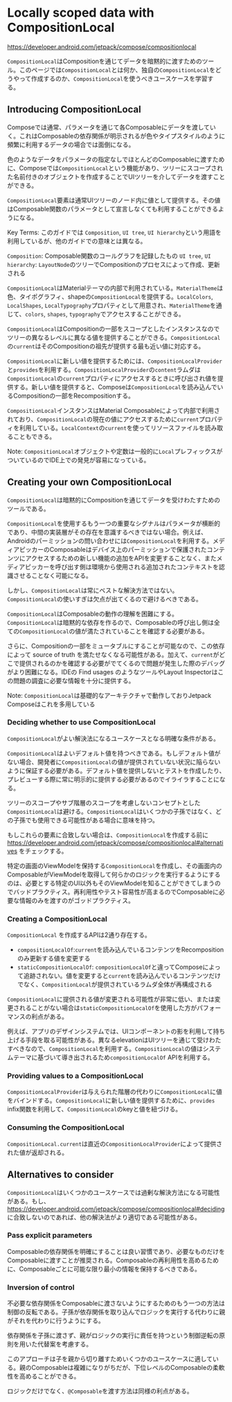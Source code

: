# Locally scoped data with CompositionLocal

https://developer.android.com/jetpack/compose/compositionlocal

`CompositionLocal`はCompositionを通じてデータを暗黙的に渡すためのツール。このページでは`CompositionLocal`とは何か、独自の`CompositionLocal`をどうやって作成するのか、`CompositionLocal`を使うべきユースケースを学習する。

## Introducing CompositionLocal

Composeでは通常、パラメータを通じて各Composableにデータを渡していく。これはComposableの依存関係が明示されるが色やタイプスタイルのように頻繁に利用するデータの場合では面倒になる。

色のようなデータをパラメータの指定なしでほとんどのComposableに渡すために、Composeでは`CompositionLocal`という機能があり、ツリーにスコープされた名前付きのオブジェクトを作成することでUIツリーを介してデータを渡すことができる。

`CompositionLocal`要素は通常UIツリーのノード内に値として提供する。その値はComposable関数のパラメータとして宣言しなくても利用することができるようになる。

Key Terms: このガイドでは `Composition`, `UI tree`, `UI hierarchy`という用語を利用しているが、他のガイドでの意味とは異なる。

`Composition`: Composable関数のコールグラフを記録したもの
`UI tree`, `UI hierarchy`: `LayoutNode`のツリーでCompositionのプロセスによって作成、更新される

`CompositionLocal`はMaterialテーマの内部で利用されている。`MaterialTheme`は色、タイポグラフィ、shapeの`CompositionLocal`を提供する。`LocalColors`, `LocalShapes`, `LocalTypography`プロパティとして用意され、`MaterialTheme`を通じて、`colors`, `shapes`, `typography`でアクセスすることができる。

`CompositionLocal`はCompositionの一部をスコープとしたインスタンスなのでツリーの異なるレベルに異なる値を提供することができる。`CompositionLocal`の`current`はそのCompositionの祖先が提供する最も近い値に対応する。

`CompositionLocal`に新しい値を提供するためには、`CompositionLocalProvider`と`provides`を利用する。`CompositionLocalProvider`の`content`ラムダは`CompositionLocal`の`current`プロパティにアクセスするときに呼び出され値を提供する。新しい値を提供すると、Composeは`CompositionLocal`を読み込んでいるCompositionの一部をRecompositionする。

`CompositionLocal`インスタンスはMaterial Composableによって内部で利用されており、`CompositionLocal`の現在の値にアクセスするために`current`プロパティを利用している。`LocalContext`の`current`を使ってリソースファイルを読み取ることもできる。

Note: `CompositionLocal`オブジェクトや定数は一般的に`Local`プレフィックスがついているのでIDE上での発見が容易になっている。

## Creating your own CompositionLocal

`CompositionLocal`は暗黙的にCompositionを通じてデータを受けわたすためのツールである。

`CompositionLocal`を使用するもう一つの重要なシグナルはパラメータが横断的であり、中間の実装層がその存在を意識するべきではない場合。例えば、Androidのパーミッションの問い合わせには`CompositionLocal`を利用する。メディアピッカーのComposableはデバイス上のパーミッションで保護されたコンテンツにアクセスするための新しい機能の追加をAPIを変更することなく、またメディアピッカーを呼び出す側は環境から使用される追加されたコンテキストを認識させることなく可能になる。

しかし、`CompositionLocal`は常にベストな解決方法ではない。`CompositionLocal`の使いすぎは欠点が出てくるので避けるべきである。

`CompositionLocal`はComposableの動作の理解を困難にする。`CompositionLocal`は暗黙的な依存を作るので、Composableの呼び出し側は全ての`CompositionLocal`の値が満たされていることを確認する必要がある。

さらに、Compositionの一部をミュータブルにすることが可能なので、この依存によって source of truth を満たせなくなる可能性がある。加えて、`current`がどこで提供されるのかを確認する必要がでてくるので問題が発生した際のデバッグがより困難になる。IDEの Find usages のようなツールやLayout Inspectorはこの問題の調査に必要な情報を十分に提供する。

Note: `CompositionLocal`は基礎的なアーキテクチャで動作しておりJetpack Composeはこれを多用している

### Deciding whether to use CompositionLocal

`CompositionLocal`がよい解決法になるユースケースとなる明確な条件がある。

`CompositionLocal`はよいデフォルト値を持つべきである。もしデフォルト値がない場合、開発者に`CompositionLocal`の値が提供されていない状況に陥らないように保証する必要がある。デフォルト値を提供しないとテストを作成したり、プレビューする際に常に明示的に提供する必要があるのでイライラすることになる。

ツリーのスコープやサブ階層のスコープを考慮しないコンセプトとした`CompositionLocal`は避ける。`CompositionLocal`はいくつかの子孫ではなく、どの子孫でも使用できる可能性がある場合に意味を持つ。

もしこれらの要素に合致しない場合は、`CompositionLocal`を作成する前に https://developer.android.com/jetpack/compose/compositionlocal#alternatives をチェックする。

特定の画面のViewModelを保持する`CompositionLocal`を作成し、その画面内のComposableがViewModelを取得して何らかのロジックを実行するようにするのは、必要とする特定のUI以外もそのViewModelを知ることができてしまうのでバッドプラクティス。再利用性やテスト容易性が高まるのでComposableに必要な情報のみを渡すのがゴッドプラクティス。

### Creating a CompositionLocal

`CompositionLocal` を作成するAPIは2通り存在する。

* `compositionLocalOf`:`current`を読み込んでいるコンテンツをRecompositionのみ更新する値を変更する
* `staticCompositionLocalOf`: `compositionLocalOf`と違ってComposeによって追跡されない。値を変更すると`current`を読み込んでいるコンテンツだけでなく、`CompositionLocal`が提供されているラムダ全体が再構成される

`CompositionLocal`に提供される値が変更される可能性が非常に低い、または変更されることがない場合は`staticCompositionLocalOf`を使用した方がパフォーマンスの利点がある。

例えば、アプリのデザインシステムでは、UIコンポーネントの影を利用して持ち上げる手段を取る可能性がある。異なるelevationはUIツリーを通じて受けわたすべきなので、`CompositionLocal`を利用する。`CompositionLocal`の値はシステムテーマに基づいて導き出されるため`compositionLocalOf` APIを利用する。

### Providing values to a CompositionLocal

`CompositionLocalProvider`は与えられた階層の代わりに`CompositionLocal`に値をバインドする。`CompositionLocal`に新しい値を提供するために、`provides` infix関数を利用して、`CompositionLocal`のkeyと値を紐づける。

### Consuming the CompositionLocal

`CompositionLocal.current`は直近の`CompositionLocalProvider`によって提供された値が返却される。

## Alternatives to consider

`CompositionLocal`はいくつかのユースケースでは過剰な解決方法になる可能性がある。もし、https://developer.android.com/jetpack/compose/compositionlocal#deciding に合致しないのであれば、他の解決法がより適切である可能性がある。

### Pass explicit parameters

Composableの依存関係を明確にすることは良い習慣であり、必要なものだけをComposableに渡すことが推奨される。Composableの再利用性を高めるために、Composableごとに可能な限り最小の情報を保持するべきである。

### Inversion of control

不必要な依存関係をComposableに渡さないようにするためのもう一つの方法は制御の反転である。子孫が依存関係を取り込んでロジックを実行する代わりに親がそれを代わりに行うようにする。

依存関係を子孫に渡さず、親がロジックの実行に責任を持つという制御逆転の原則を用いた代替案を考慮する。

このアプローチは子を親から切り離すためいくつかのユースケースに適している。親のComposableは複雑になりがちだが、下位レベルのComposableの柔軟性を高めることができる。

ロジックだけでなく、`@Composable`を渡す方法は同様の利点がある。
